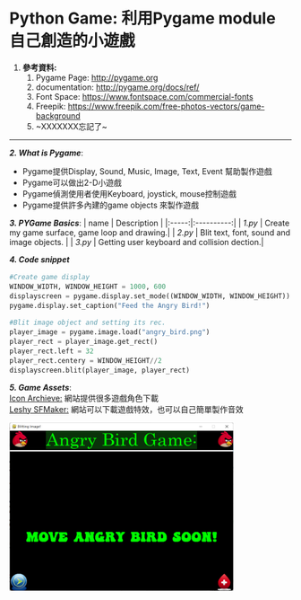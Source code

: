 # Python Game: 利用Pygame module 自己創造的小遊戲
  
1. **參考資料:**
    1. Pygame Page: http://pygame.org
    2. documentation: http://pygame.org/docs/ref/
    3. Font Space: https://www.fontspace.com/commercial-fonts
    4. Freepik: https://www.freepik.com/free-photos-vectors/game-background
    5. ~XXXXXXX忘記了~


------

**_2. What is Pygame_**:
  * Pygame提供Display, Sound, Music, Image, Text, Event 幫助製作遊戲
  * Pygame可以做出2-D小遊戲
  * Pygame偵測使用者使用Keyboard, joystick, mouse控制遊戲
  * Pygame提供許多內建的game objects 來製作遊戲

**_3. PYGame Basics_**:
| name | Description |
|:-----:|:----------:|
| _1.py_ | Create my game surface, game loop and drawing.|
| _2.py_ | Blit text, font, sound and image objects.   |
| _3.py_ | Getting user keyboard and collision dection.|

**_4. Code snippet_**
```python
#Create game display
WINDOW_WIDTH, WINDOW_HEIGHT = 1000, 600
displayscreen = pygame.display.set_mode((WINDOW_WIDTH, WINDOW_HEIGHT))
pygame.display.set_caption("Feed the Angry Bird!")

```
```python
#Blit image object and setting its rec.
player_image = pygame.image.load("angry_bird.png")
player_rect = player_image.get_rect()
player_rect.left = 32
player_rect.centery = WINDOW_HEIGHT//2
displayscreen.blit(player_image, player_rect)

```
**_5. Game Assets_**: <br>
[Icon Archieve:](https://iconarchive.com/) 網站提供很多遊戲角色下載 <br>
[Leshy SFMaker:](https://www.leshylabs.com/apps/sfMaker/) 網站可以下載遊戲特效，也可以自己簡單製作音效
    
    
<img src="https://github.com/FANG960311/PYGAME_basics/blob/main/1.png" width="400" height="300" alt="2.py程式截圖"><br>
